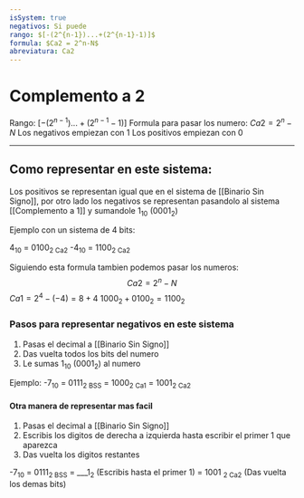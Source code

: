 ```yaml
---
isSystem: true
negativos: Si puede
rango: $[-(2^{n-1})...+(2^{n-1}-1)]$
formula: $Ca2 = 2^n-N$
abreviatura: Ca2
---
```


# Complemento a 2

Rango: $[-(2^{n-1})...+(2^{n-1}-1)]$
Formula para pasar los numero: $Ca2 = 2^n-N$
Los negativos empiezan con 1
Los positivos empiezan con 0

---

## Como representar en este sistema:

Los positivos se representan igual que en el sistema de [[Binario Sin Signo]], por otro lado los negativos se representan pasandolo al sistema [[Complemento a 1]] y sumandole 1<sub>10</sub> (0001<sub>2</sub>)

Ejemplo con un sistema de 4 bits:

4<sub>10</sub> = 0100<sub>2 Ca2</sub>
-4<sub>10</sub> = 1100<sub>2 Ca2</sub>

Siguiendo esta formula tambien podemos pasar los numeros: $$Ca2=2^n-N$$
$Ca1 = 2^4-(-4) = 8+4$
$1000_2 + 0100_2 = 1100_2$ 

### Pasos para representar negativos en este sistema

1. Pasas el decimal a [[Binario Sin Signo]]
2. Das vuelta todos los bits del numero
3. Le sumas 1<sub>10</sub> (0001<sub>2</sub>) al numero

Ejemplo:
-7<sub>10</sub> = 0111<sub>2 BSS</sub>
        = 1000<sub>2 Ca1</sub>
        = 1001<sub>2 Ca2</sub>

#### Otra manera de representar mas facil

1. Pasas el decimal a [[Binario Sin Signo]]
2. Escribis los digitos de derecha a izquierda hasta escribir el primer 1 que aparezca
3. Das vuelta los digitos restantes

-7<sub>10</sub> = 0111<sub>2 BSS</sub>
        = \_\_\_1<sub>2</sub> (Escribis hasta el primer 1)
        = 1001 <sub>2 Ca2</sub> (Das vuelta los demas bits)
 